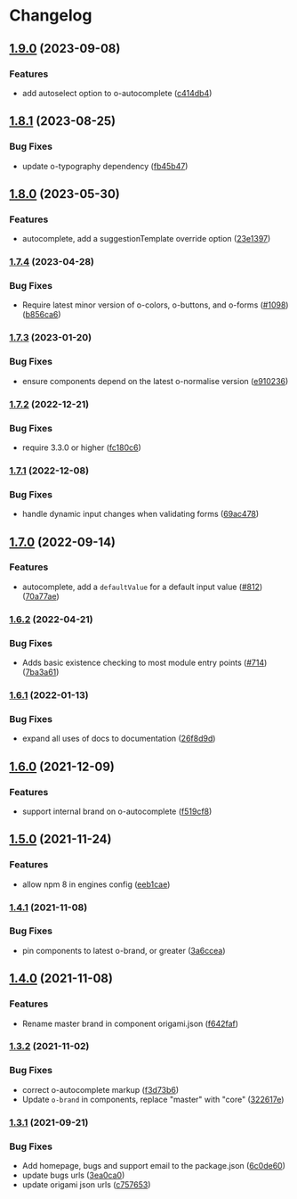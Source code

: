 # Changelog

## [1.9.0](https://github.com/Financial-Times/origami/compare/o-autocomplete-v1.8.1...o-autocomplete-v1.9.0) (2023-09-08)


### Features

* add autoselect option to o-autocomplete ([c414db4](https://github.com/Financial-Times/origami/commit/c414db4780e8f74bffb25e9a04004c4d450077f4))

## [1.8.1](https://github.com/Financial-Times/origami/compare/o-autocomplete-v1.8.0...o-autocomplete-v1.8.1) (2023-08-25)


### Bug Fixes

* update o-typography dependency  ([fb45b47](https://github.com/Financial-Times/origami/commit/fb45b47274241ea828f7dd50233441a76a215a51))

## [1.8.0](https://www.github.com/Financial-Times/origami/compare/o-autocomplete-v1.7.4...o-autocomplete-v1.8.0) (2023-05-30)


### Features

* autocomplete, add a suggestionTemplate override option ([23e1397](https://www.github.com/Financial-Times/origami/commit/23e1397deb29034faaf009c16e41ab169dcc3a42))

### [1.7.4](https://www.github.com/Financial-Times/origami/compare/o-autocomplete-v1.7.3...o-autocomplete-v1.7.4) (2023-04-28)


### Bug Fixes

* Require latest minor version of o-colors, o-buttons, and o-forms ([#1098](https://www.github.com/Financial-Times/origami/issues/1098)) ([b856ca6](https://www.github.com/Financial-Times/origami/commit/b856ca66c9ec555f3c70833ffa35cb05cd19841f))

### [1.7.3](https://www.github.com/Financial-Times/origami/compare/o-autocomplete-v1.7.2...o-autocomplete-v1.7.3) (2023-01-20)


### Bug Fixes

* ensure components depend on the latest o-normalise version ([e910236](https://www.github.com/Financial-Times/origami/commit/e910236454318ce1bf198a06da7e76c0893c9142))

### [1.7.2](https://www.github.com/Financial-Times/origami/compare/o-autocomplete-v1.7.1...o-autocomplete-v1.7.2) (2022-12-21)


### Bug Fixes

* require 3.3.0 or higher ([fc180c6](https://www.github.com/Financial-Times/origami/commit/fc180c619755daa1b7bfe65509f354cf0de113bf))

### [1.7.1](https://www.github.com/Financial-Times/origami/compare/o-autocomplete-v1.7.0...o-autocomplete-v1.7.1) (2022-12-08)


### Bug Fixes

* handle dynamic input changes when validating forms ([69ac478](https://www.github.com/Financial-Times/origami/commit/69ac4780922aded1dd4ce9b62b8437c454f0adba))

## [1.7.0](https://www.github.com/Financial-Times/origami/compare/o-autocomplete-v1.6.2...o-autocomplete-v1.7.0) (2022-09-14)


### Features

* autocomplete, add a `defaultValue` for a default input value ([#812](https://www.github.com/Financial-Times/origami/issues/812)) ([70a77ae](https://www.github.com/Financial-Times/origami/commit/70a77ae218c9c19967fe3bb32c18206d7cd9c2c3))

### [1.6.2](https://www.github.com/Financial-Times/origami/compare/o-autocomplete-v1.6.1...o-autocomplete-v1.6.2) (2022-04-21)


### Bug Fixes

* Adds basic existence checking to most module entry points ([#714](https://www.github.com/Financial-Times/origami/issues/714)) ([7ba3a61](https://www.github.com/Financial-Times/origami/commit/7ba3a61d0de2a32d3a27a225fd4258b3820c7bda))

### [1.6.1](https://www.github.com/Financial-Times/origami/compare/o-autocomplete-v1.6.0...o-autocomplete-v1.6.1) (2022-01-13)


### Bug Fixes

* expand all uses of docs to documentation ([26f8d9d](https://www.github.com/Financial-Times/origami/commit/26f8d9d8cbbe3e78902d8c3951b37e08150a77bd))

## [1.6.0](https://www.github.com/Financial-Times/origami/compare/o-autocomplete-v1.5.0...o-autocomplete-v1.6.0) (2021-12-09)


### Features

* support internal brand on o-autocomplete ([f519cf8](https://www.github.com/Financial-Times/origami/commit/f519cf8b668304ece9e0cc5e64940ad4295343ce))

## [1.5.0](https://www.github.com/Financial-Times/origami/compare/o-autocomplete-v1.4.1...o-autocomplete-v1.5.0) (2021-11-24)


### Features

* allow npm 8 in engines config ([eeb1cae](https://www.github.com/Financial-Times/origami/commit/eeb1cae6e7f0379e647f2b41240b1f294997d528))

### [1.4.1](https://www.github.com/Financial-Times/origami/compare/o-autocomplete-v1.4.0...o-autocomplete-v1.4.1) (2021-11-08)


### Bug Fixes

* pin components to latest o-brand, or greater ([3a6ccea](https://www.github.com/Financial-Times/origami/commit/3a6ccea1e838e4a2003322ca1f855d0b87b26b60))

## [1.4.0](https://www.github.com/Financial-Times/origami/compare/o-autocomplete-v1.3.2...o-autocomplete-v1.4.0) (2021-11-08)


### Features

* Rename master brand in component origami.json ([f642faf](https://www.github.com/Financial-Times/origami/commit/f642faf0574d84ea8185b56e6090c8015def27e6))

### [1.3.2](https://www.github.com/Financial-Times/origami/compare/o-autocomplete-v1.3.1...o-autocomplete-v1.3.2) (2021-11-02)


### Bug Fixes

* correct o-autocomplete markup ([f3d73b6](https://www.github.com/Financial-Times/origami/commit/f3d73b623d19bdfb7fac507cd40712d0032648fb))
* Update `o-brand` in components, replace "master" with "core" ([322617e](https://www.github.com/Financial-Times/origami/commit/322617ea80f30a6825d9c36872e05574b871ea82))

### [1.3.1](https://www.github.com/Financial-Times/origami/compare/o-autocomplete-v1.3.0...o-autocomplete-v1.3.1) (2021-09-21)


### Bug Fixes

* Add homepage, bugs and support email to the package.json ([6c0de60](https://www.github.com/Financial-Times/origami/commit/6c0de60ebd6e64c4dd16d000fcc6b79412ce30f4))
* update bugs urls ([3ea0ca0](https://www.github.com/Financial-Times/origami/commit/3ea0ca03bcb6e55142a77387ad0fff5ddf056d44))
* update origami json urls ([c757653](https://www.github.com/Financial-Times/origami/commit/c7576532b5a14f0462d5346dfb63238be025602e))
